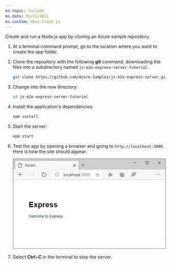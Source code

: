 ```yaml
---
ms.topic: include
ms.date: 01/11/2021
ms.custom: devx-track-js
---
```


Create and run a Node.js app by cloning an Azure sample repository. 

1. At a terminal command prompt, go to the location where you want to create the app folder.

1. Clone the repository with the following **git** command, downloading the files into a subdirectory named `js-e2e-express-server-tutorial`.

    ```bash
    git clone https://github.com/Azure-Samples/js-e2e-express-server.git js-e2e-express-server-tutorial
    ```

1. Change into the new directory:

    ```bash
    cd js-e2e-express-server-tutorial
    ```

1. Install the application's dependencies:

    ```bash
    npm install
    ```

1. Start the server:

    ```bash
    npm start
    ```

1. Test the app by opening a browser and going to `http://localhost:3000`. Here is how the site should appear:

    ![Running the Express application](../media/deploy-azure/express.png)

1. Select **Ctrl**+**C** in the terminal to stop the server.
 
